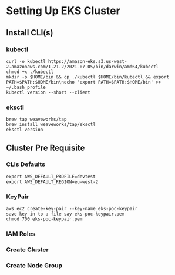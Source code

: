 # Setting Up EKS Cluster
## Install CLI(s)
### kubectl
```
curl -o kubectl https://amazon-eks.s3.us-west-2.amazonaws.com/1.21.2/2021-07-05/bin/darwin/amd64/kubectl
chmod +x ./kubectl
mkdir -p $HOME/bin && cp ./kubectl $HOME/bin/kubectl && export PATH=$PATH:$HOME/bin\necho 'export PATH=$PATH:$HOME/bin' >> ~/.bash_profile
kubectl version --short --client
```
### eksctl

```
brew tap weaveworks/tap
brew install weaveworks/tap/eksctl
eksctl version

```
## Cluster Pre Requisite
### CLIs Defaults

```
export AWS_DEFAULT_PROFILE=devtest
export AWS_DEFAULT_REGION=eu-west-2

```
### KeyPair
```
aws ec2 create-key-pair --key-name eks-poc-keypair
save key in to a file say eks-poc-keypair.pem
chmod 700 eks-poc-keypair.pem
```
### IAM Roles
### Create Cluster
### Create Node Group

